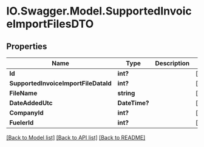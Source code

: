 # IO.Swagger.Model.SupportedInvoiceImportFilesDTO
## Properties

Name | Type | Description | Notes
------------ | ------------- | ------------- | -------------
**Id** | **int?** |  | [optional] 
**SupportedInvoiceImportFileDataId** | **int?** |  | [optional] 
**FileName** | **string** |  | [optional] 
**DateAddedUtc** | **DateTime?** |  | [optional] 
**CompanyId** | **int?** |  | [optional] 
**FuelerId** | **int?** |  | [optional] 

[[Back to Model list]](../README.md#documentation-for-models) [[Back to API list]](../README.md#documentation-for-api-endpoints) [[Back to README]](../README.md)

